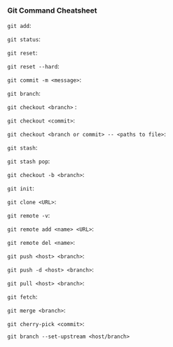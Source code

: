 ### Git Command Cheatsheet

`git add`:

`git status`:

`git reset`:

`git reset --hard`:

`git commit -m <message>`:

`git branch`:

`git checkout <branch>` :

`git checkout <commit>`:

`git checkout <branch or commit> -- <paths to file>`:

`git stash`:

`git stash pop`:

`git checkout -b <branch>`:

`git init`:

`git clone <URL>`:

`git remote -v`:

`git remote add <name> <URL>`:

`git remote del <name>`:

`git push <host> <branch>`:

`git push -d <host> <branch>`:

`git pull <host> <branch>`:

`git fetch`:

`git merge <branch>`:

`git cherry-pick <commit>`:

`git branch --set-upstream <host/branch>`

